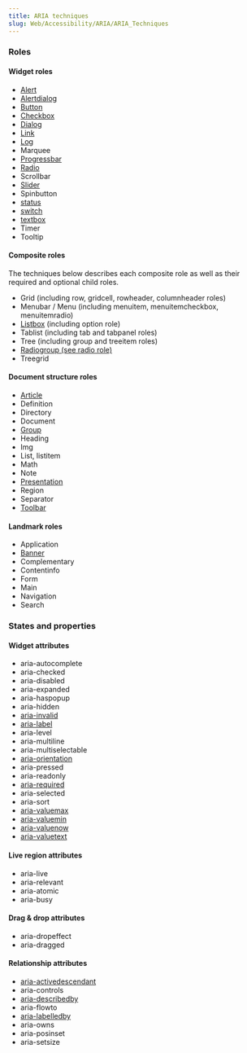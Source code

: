 ```yaml
---
title: ARIA techniques
slug: Web/Accessibility/ARIA/ARIA_Techniques
---
```


### Roles

#### Widget roles

- [Alert](/en/Accessibility/ARIA/ARIA_Techniques/Using_the_alert_role)
- [Alertdialog](/en/Accessibility/ARIA/ARIA_Techniques/Using_the_alertdialog_role)
- [Button](/en/Accessibility/ARIA/ARIA_Techniques/Using_the_button_role)
- [Checkbox](/en/Accessibility/ARIA/ARIA_Techniques/Using_the_checkbox_role)
- [Dialog](/en/Accessibility/ARIA/ARIA_Techniques/Using_the_dialog_role)
- [Link](/en/Accessibility/ARIA/ARIA_Techniques/Using_the_link_role)
- [Log](/en/Accessibility/ARIA/ARIA_Techniques/Using_the_log_role)
- Marquee
- [Progressbar](/en/Accessibility/ARIA/ARIA_Techniques/Using_the_progressbar_role)
- [Radio](/en/Accessibility/ARIA/ARIA_Techniques/Using_the_radio_role)
- Scrollbar
- [Slider](/en/Accessibility/ARIA/ARIA_Techniques/Using_the_slider_role)
- Spinbutton
- [status](/en/Accessibility/ARIA/ARIA_Techniques/Using_the_status_role)
- [switch](/es/docs/Web/Accessibility/ARIA/ARIA_Techniques/Using_the_switch_role)
- [textbox](/en/Accessibility/ARIA/ARIA_Techniques/Using_the_textbox_role)
- Timer
- Tooltip

#### Composite roles

The techniques below describes each composite role as well as their required and optional child roles.

- Grid (including row, gridcell, rowheader, columnheader roles)
- Menubar / Menu (including menuitem, menuitemcheckbox, menuitemradio)
- [Listbox](/en/Accessibility/ARIA/ARIA_Techniques/Using_the_listbox_role) (including option role)
- Tablist (including tab and tabpanel roles)
- Tree (including group and treeitem roles)
- [Radiogroup (see radio role)](/en/Accessibility/ARIA/ARIA_Techniques/Using_the_radio_role)
- Treegrid

#### Document structure roles

- [Article](/en/Accessibility/ARIA/ARIA_Techniques/Using_the_article_role)
- Definition
- Directory
- Document
- [Group](/en/Accessibility/ARIA/ARIA_Techniques/Using_the_group_role)
- Heading
- Img
- List, listitem
- Math
- Note
- [Presentation](/en/Accessibility/ARIA/ARIA_Techniques/Using_the_presentation_role)
- Region
- Separator
- [Toolbar](/en/Accessibility/ARIA/ARIA_Techniques/Using_the_toolbar_role)

#### Landmark roles

- Application
- [Banner](/en/Accessibility/ARIA/ARIA_Techniques/Using_the_banner_role)
- Complementary
- Contentinfo
- Form
- Main
- Navigation
- Search

### States and properties

#### Widget attributes

- aria-autocomplete
- aria-checked
- aria-disabled
- aria-expanded
- aria-haspopup
- aria-hidden
- [aria-invalid](/en/Accessibility/ARIA/ARIA_Techniques/Using_the_aria-invalid_attribute)
- [aria-label](/en/Accessibility/ARIA/ARIA_Techniques/Using_the_aria-label_attribute)
- aria-level
- aria-multiline
- aria-multiselectable
- [aria-orientation](/en/Accessibility/ARIA/ARIA_Techniques/Using_the_aria-orientation_attribute)
- aria-pressed
- aria-readonly
- [aria-required](/en/Accessibility/ARIA/ARIA_Techniques/Using_the_aria-required_attribute)
- aria-selected
- aria-sort
- [aria-valuemax](/en/Accessibility/ARIA/ARIA_Techniques/Using_the_aria-valuemax_attribute)
- [aria-valuemin](/en/Accessibility/ARIA/ARIA_Techniques/Using_the_aria-valuemin_attribute)
- [aria-valuenow](/en/Accessibility/ARIA/ARIA_Techniques/Using_the_aria-valuenow_attribute)
- [aria-valuetext](/en/Accessibility/ARIA/ARIA_Techniques/Using_the_aria-valuetext_attribute)

#### Live region attributes

- aria-live
- aria-relevant
- aria-atomic
- aria-busy

#### Drag & drop attributes

- aria-dropeffect
- aria-dragged

#### Relationship attributes

- [aria-activedescendant](/en/Accessibility/ARIA/ARIA_Techniques/Using_the_aria-activedescendant_attribute)
- aria-controls
- [aria-describedby](/en/Accessibility/ARIA/ARIA_Techniques/Using_the_aria-describedby_attribute)
- aria-flowto
- [aria-labelledby](/en/Accessibility/ARIA/ARIA_Techniques/Using_the_aria-labelledby_attribute)
- aria-owns
- aria-posinset
- aria-setsize
